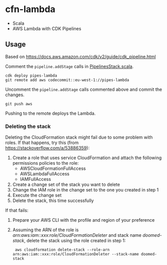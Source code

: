 # cfn-lambda

- Scala
- AWS Lambda with CDK Pipelines

## Usage

Based on https://docs.aws.amazon.com/cdk/v2/guide/cdk_pipeline.html

Comment the `pipeline.addStage` calls in [PipelinesStack.scala](cdk/src/main/scala/com/malliina/cdk/PipelinesStack.scala).

    cdk deploy pipes-lambda
    git remote add aws codecommit::eu-west-1://pipes-lambda

Uncomment the `pipeline.addStage` calls commented above and commit the changes.

    git push aws

Pushing to the remote deploys the Lambda.

### Deleting the stack

Deleting the CloudFormation stack might fail due to some problem with roles. If that happens, try 
this (from https://stackoverflow.com/a/53886359):

1. Create a role that uses service CloudFormation and attach the following permissions policies to 
 the role:
    - AWSCloudFormationFullAccess
    - AWSLambdaFullAccess
    - IAMFullAccess
1. Create a change set of the stack you want to delete
1. Change the IAM role in the change set to the one you created in step 1
1. Execute the change set
1. Delete the stack, this time successfully

If that fails:

1. Prepare your AWS CLI with the profile and region of your preference
1. Assuming the ARN of the role is *arn:aws:iam::xxx:role/CloudFormationDeleter* and stack name 
*doomed-stack*, delete the stack using the role created in step 1:

        aws cloudformation delete-stack --role-arn arn:aws:iam::xxx:role/CloudFormationDeleter --stack-name doomed-stack
